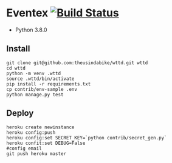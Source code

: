 # Eventex [![Build Status](https://travis-ci.org/theusindabike/wttd.svg?branch=master)](https://travis-ci.org/theusindabike/wttd)
- Python 3.8.0

## Install
```console
git clone git@github.com:theusindabike/wttd.git wttd
cd wttd
python -m venv .wttd
source .wttd/bin/activate
pip install -r requirements.txt
cp contrib/env-sample .env
python manage.py test 
```

## Deploy

```console
heroku create newinstance
heroku config:push
heroku config:set SECRET_KEY=`python contrib/secret_gen.py`
heroku confit:set DEBUG=False
#config email
git push heroku master
```

